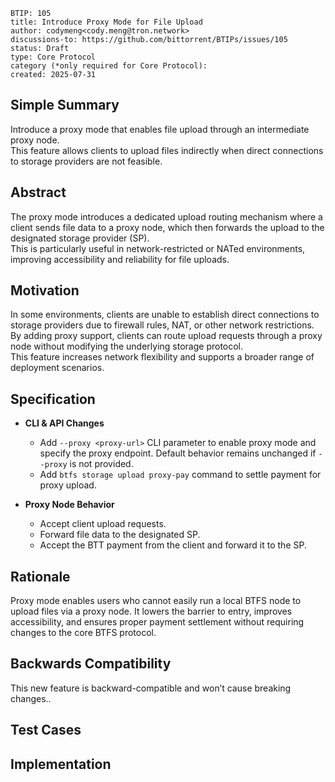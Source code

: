 ```
BTIP: 105
title: Introduce Proxy Mode for File Upload
author: codymeng<cody.meng@tron.network>
discussions-to: https://github.com/bittorrent/BTIPs/issues/105
status: Draft
type: Core Protocol
category (*only required for Core Protocol):
created: 2025-07-31
```

## Simple Summary

Introduce a proxy mode that enables file upload through an intermediate proxy node.  
This feature allows clients to upload files indirectly when direct connections to storage providers are not feasible.

## Abstract

The proxy mode introduces a dedicated upload routing mechanism where a client sends file data to a proxy node, which then forwards the upload to the designated storage provider (SP).  
This is particularly useful in network-restricted or NATed environments, improving accessibility and reliability for file uploads.

## Motivation

In some environments, clients are unable to establish direct connections to storage providers due to firewall rules, NAT, or other network restrictions.  
By adding proxy support, clients can route upload requests through a proxy node without modifying the underlying storage protocol.  
This feature increases network flexibility and supports a broader range of deployment scenarios.

## Specification

- **CLI & API Changes**

  - Add `--proxy <proxy-url>` CLI parameter to enable proxy mode and specify the proxy endpoint. Default behavior remains unchanged if `--proxy` is not provided.
  - Add `btfs storage upload proxy-pay` command to settle payment for proxy upload.

- **Proxy Node Behavior**

  - Accept client upload requests.
  - Forward file data to the designated SP.
  - Accept the BTT payment from the client and forward it to the SP.

## Rationale

Proxy mode enables users who cannot easily run a local BTFS node to upload files via a proxy node.
It lowers the barrier to entry, improves accessibility, and ensures proper payment settlement without requiring changes to the core BTFS protocol.

## Backwards Compatibility

This new feature is backward-compatible and won’t cause breaking changes..

## Test Cases

## Implementation
